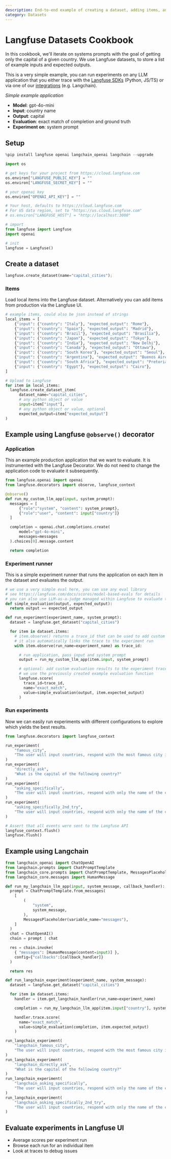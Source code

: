 ```yaml
---
description: End-to-end example of creating a dataset, adding items, and running experiments with Langfuse datasets.
category: Datasets
---
```


# Langfuse Datasets Cookbook

In this cookbook, we'll iterate on systems prompts with the goal of getting only the capital of a given country. We use Langfuse datasets, to store a list of example inputs and expected outputs.

This is a very simple example, you can run experiments on any LLM application that you either trace with the [Langfuse SDKs](https://langfuse.com/docs/sdk) (Python, JS/TS) or via one of our [integrations](https://langfuse.com/docs/integrations) (e.g. Langchain).

_Simple example application_

- **Model**: gpt-4o-mini
- **Input**: country name
- **Output**: capital
- **Evaluation**: exact match of completion and ground truth
- **Experiment on**: system prompt

## Setup

```python
%pip install langfuse openai langchain_openai langchain --upgrade
```

```python
import os

# get keys for your project from https://cloud.langfuse.com
os.environ["LANGFUSE_PUBLIC_KEY"] = ""
os.environ["LANGFUSE_SECRET_KEY"] = ""

# your openai key
os.environ["OPENAI_API_KEY"] = ""

# Your host, defaults to https://cloud.langfuse.com
# For US data region, set to "https://us.cloud.langfuse.com"
# os.environ["LANGFUSE_HOST"] = "http://localhost:3000"
```

```python
# import
from langfuse import Langfuse
import openai

# init
langfuse = Langfuse()
```

## Create a dataset

```python
langfuse.create_dataset(name="capital_cities");
```

### Items

Load local items into the Langfuse dataset. Alternatively you can add items from production via the Langfuse UI.

```python
# example items, could also be json instead of strings
local_items = [
    {"input": {"country": "Italy"}, "expected_output": "Rome"},
    {"input": {"country": "Spain"}, "expected_output": "Madrid"},
    {"input": {"country": "Brazil"}, "expected_output": "Brasília"},
    {"input": {"country": "Japan"}, "expected_output": "Tokyo"},
    {"input": {"country": "India"}, "expected_output": "New Delhi"},
    {"input": {"country": "Canada"}, "expected_output": "Ottawa"},
    {"input": {"country": "South Korea"}, "expected_output": "Seoul"},
    {"input": {"country": "Argentina"}, "expected_output": "Buenos Aires"},
    {"input": {"country": "South Africa"}, "expected_output": "Pretoria"},
    {"input": {"country": "Egypt"}, "expected_output": "Cairo"},
]
```

```python
# Upload to Langfuse
for item in local_items:
  langfuse.create_dataset_item(
      dataset_name="capital_cities",
      # any python object or value
      input=item["input"],
      # any python object or value, optional
      expected_output=item["expected_output"]
)
```

## Example using Langfuse `@observe()` decorator

### Application

This an example production application that we want to evaluate. It is instrumented with the Langfuse Decorator. We do not need to change the application code to evaluate it subsequently.

```python
from langfuse.openai import openai
from langfuse.decorators import observe, langfuse_context

@observe()
def run_my_custom_llm_app(input, system_prompt):
  messages = [
      {"role":"system", "content": system_prompt},
      {"role":"user", "content": input["country"]}
  ]

  completion = openai.chat.completions.create(
      model="gpt-4o-mini",
      messages=messages
  ).choices[0].message.content

  return completion
```

### Experiment runner

This is a simple experiment runner that runs the application on each item in the dataset and evaluates the output.

```python
# we use a very simple eval here, you can use any eval library
# see https://langfuse.com/docs/scores/model-based-evals for details
# you can also use LLM-as-a-judge managed within Langfuse to evaluate the outputs
def simple_evaluation(output, expected_output):
  return output == expected_output
```

```python
def run_experiment(experiment_name, system_prompt):
  dataset = langfuse.get_dataset("capital_cities")

  for item in dataset.items:
    # item.observe() returns a trace_id that can be used to add custom evaluations later
    # it also automatically links the trace to the experiment run
    with item.observe(run_name=experiment_name) as trace_id:

      # run application, pass input and system prompt
      output = run_my_custom_llm_app(item.input, system_prompt)

      # optional: add custom evaluation results to the experiment trace
      # we use the previously created example evaluation function
      langfuse.score(
        trace_id=trace_id,
        name="exact_match",
        value=simple_evaluation(output, item.expected_output)
      )
```

### Run experiments

Now we can easily run experiments with different configurations to explore which yields the best results.

```python
from langfuse.decorators import langfuse_context

run_experiment(
    "famous_city",
    "The user will input countries, respond with the most famous city in this country"
)
run_experiment(
    "directly_ask",
    "What is the capital of the following country?"
)
run_experiment(
    "asking_specifically",
    "The user will input countries, respond with only the name of the capital"
)
run_experiment(
    "asking_specifically_2nd_try",
    "The user will input countries, respond with only the name of the capital. State only the name of the city."
)

# Assert that all events were sent to the Langfuse API
langfuse_context.flush()
langfuse.flush()
```

## Example using Langchain

```python
from langchain_openai import ChatOpenAI
from langchain.prompts import ChatPromptTemplate
from langchain_core.prompts import ChatPromptTemplate, MessagesPlaceholder
from langchain_core.messages import HumanMessage

def run_my_langchain_llm_app(input, system_message, callback_handler):
  prompt = ChatPromptTemplate.from_messages(
    [
        (
            "system",
            system_message,
        ),
        MessagesPlaceholder(variable_name="messages"),
    ]
  )
  chat = ChatOpenAI()
  chain = prompt | chat

  res = chain.invoke(
    { "messages": [HumanMessage(content=input)] },
    config={"callbacks":[callback_handler]}
  )

  return res
```

```python
def run_langchain_experiment(experiment_name, system_message):
  dataset = langfuse.get_dataset("capital_cities")

  for item in dataset.items:
    handler = item.get_langchain_handler(run_name=experiment_name)

    completion = run_my_langchain_llm_app(item.input["country"], system_message, handler)

    handler.trace.score(
      name="exact_match",
      value=simple_evaluation(completion, item.expected_output)
    )
```

```python
run_langchain_experiment(
    "langchain_famous_city",
    "The user will input countries, respond with the most famous city in this country"
)
run_langchain_experiment(
    "langchain_directly_ask",
    "What is the capital of the following country?"
)
run_langchain_experiment(
    "langchain_asking_specifically",
    "The user will input countries, respond with only the name of the capital"
)
run_langchain_experiment(
    "langchain_asking_specifically_2nd_try",
    "The user will input countries, respond with only the name of the capital. State only the name of the city."
)
```

## Evaluate experiments in Langfuse UI

- Average scores per experiment run
- Browse each run for an individual item
- Look at traces to debug issues
